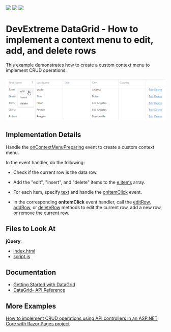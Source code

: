 <!-- default badges list -->
![](https://img.shields.io/endpoint?url=https://codecentral.devexpress.com/api/v1/VersionRange/128583131/19.2.11%2B)
[![](https://img.shields.io/badge/Open_in_DevExpress_Support_Center-FF7200?style=flat-square&logo=DevExpress&logoColor=white)](https://supportcenter.devexpress.com/ticket/details/T123309)
[![](https://img.shields.io/badge/📖_How_to_use_DevExpress_Examples-e9f6fc?style=flat-square)](https://docs.devexpress.com/GeneralInformation/403183)
<!-- default badges end -->

# DevExtreme DataGrid - How to implement a context menu to edit, add, and delete rows

This example demonstrates how to create a custom context menu to implement CRUD operations.

![context-menu](custom-context-menu.png)

## Implementation Details

Handle the [onContextMenuPreparing](https://js.devexpress.com/Documentation/ApiReference/UI_Widgets/dxDataGrid/Configuration/#onContextMenuPreparing) event to create a custom context menu.

In the event handler, do the following:

- Check if the current row is the data row. 

- Add the "edit", "insert", and "delete" items to the [e.items](https://js.devexpress.com/Documentation/ApiReference/UI_Components/dxContextMenu/Configuration/items/) array. 

- For each item, specify [text](https://js.devexpress.comDocumentation/ApiReference/UI_Components/dxContextMenu/Configuration/items/#text) and handle the [onItemClick](https://js.devexpress.com/Documentation/ApiReference/UI_Widgets/dxContextMenu/Configuration/#onItemClick) event. 
  
- In the corresponding **onItemClick** event handler, call the [editRow](https://js.devexpress.com/Documentation/ApiReference/UI_Widgets/dxDataGrid/Methods/#editRowrowIndex), [addRow](https://js.devexpress.com/Documentation/ApiReference/UI_Widgets/dxDataGrid/Methods/#addRow), or [deleteRow](https://js.devexpress.com/Documentation/ApiReference/UI_Widgets/dxDataGrid/Methods/#deleteRowrowIndex) methods to edit the current row, add a new row, or remove the current row.


## Files to Look At

**jQuery**:
- [index.html](/jQuery/index.html)
- [script.js](/jQuery/script.js)

## Documentation

- [Getting Started with DataGrid](https://js.devexpress.com/Documentation/Guide/UI_Components/DataGrid/Getting_Started_with_DataGrid/)
- [DataGrid- API Reference](https://js.devexpress.com/Documentation/ApiReference/UI_Components/dxDataGrid/)

## More Examples

[How to implement CRUD operations using API controllers in an ASP.NET Core with Razor Pages project](https://github.com/DevExpress-Examples/devextreme-datasource-CRUD-operations-ASP.NET-Core)
